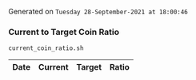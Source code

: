 Generated on `Tuesday 28-September-2021 at 18:00:46`

### Current to Target Coin Ratio
`current_coin_ratio.sh`

Date|Current|Target|Ratio
---|---|---|---
